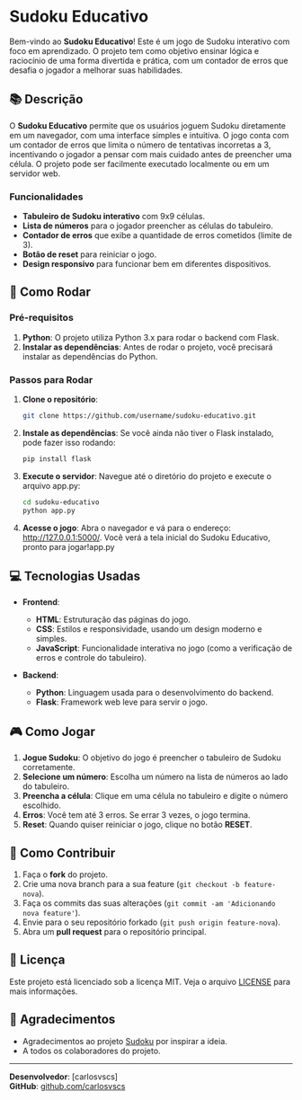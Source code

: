 # Sudoku Educativo

Bem-vindo ao **Sudoku Educativo**! Este é um jogo de Sudoku interativo com foco em aprendizado. O projeto tem como objetivo ensinar lógica e raciocínio de uma forma divertida e prática, com um contador de erros que desafia o jogador a melhorar suas habilidades.

## 📚 Descrição

O **Sudoku Educativo** permite que os usuários joguem Sudoku diretamente em um navegador, com uma interface simples e intuitiva. O jogo conta com um contador de erros que limita o número de tentativas incorretas a 3, incentivando o jogador a pensar com mais cuidado antes de preencher uma célula. O projeto pode ser facilmente executado localmente ou em um servidor web.

### Funcionalidades

- **Tabuleiro de Sudoku interativo** com 9x9 células.
- **Lista de números** para o jogador preencher as células do tabuleiro.
- **Contador de erros** que exibe a quantidade de erros cometidos (limite de 3).
- **Botão de reset** para reiniciar o jogo.
- **Design responsivo** para funcionar bem em diferentes dispositivos.

## 🚀 Como Rodar

### Pré-requisitos

1. **Python**: O projeto utiliza Python 3.x para rodar o backend com Flask.
2. **Instalar as dependências**: Antes de rodar o projeto, você precisará instalar as dependências do Python.

### Passos para Rodar

1. **Clone o repositório**:

   ```bash
   git clone https://github.com/username/sudoku-educativo.git
   ```
2. **Instale as dependências**:
   Se você ainda não tiver o Flask instalado, pode fazer isso rodando:
   ```bash
   pip install flask
    ```
3. **Execute o servidor**:
   Navegue até o diretório do projeto e execute o arquivo app.py:
   ```bash
   cd sudoku-educativo
   python app.py
    ```
4. **Acesse o jogo**:
   Abra o navegador e vá para o endereço: http://127.0.0.1:5000/. Você verá a tela inicial do Sudoku Educativo, pronto para jogar!app.py

## 💻 Tecnologias Usadas

- **Frontend**:
  - **HTML**: Estruturação das páginas do jogo.
  - **CSS**: Estilos e responsividade, usando um design moderno e simples.
  - **JavaScript**: Funcionalidade interativa no jogo (como a verificação de erros e controle do tabuleiro).

- **Backend**:
  - **Python**: Linguagem usada para o desenvolvimento do backend.
  - **Flask**: Framework web leve para servir o jogo.

## 🎮 Como Jogar

1. **Jogue Sudoku**: O objetivo do jogo é preencher o tabuleiro de Sudoku corretamente.
2. **Selecione um número**: Escolha um número na lista de números ao lado do tabuleiro.
3. **Preencha a célula**: Clique em uma célula no tabuleiro e digite o número escolhido.
4. **Erros**: Você tem até 3 erros. Se errar 3 vezes, o jogo termina.
5. **Reset**: Quando quiser reiniciar o jogo, clique no botão **RESET**.

## 📝 Como Contribuir

1. Faça o **fork** do projeto.
2. Crie uma nova branch para a sua feature (`git checkout -b feature-nova`).
3. Faça os commits das suas alterações (`git commit -am 'Adicionando nova feature'`).
4. Envie para o seu repositório forkado (`git push origin feature-nova`).
5. Abra um **pull request** para o repositório principal.

## 📄 Licença

Este projeto está licenciado sob a licença MIT. Veja o arquivo [LICENSE](LICENSE) para mais informações.

## 📢 Agradecimentos

- Agradecimentos ao projeto [Sudoku](https://www.sudoku.com/) por inspirar a ideia.
- A todos os colaboradores do projeto.

---

**Desenvolvedor**: [carlosvscs]  
**GitHub**: [github.com/carlosvscs](https://github.com/carlosvscs)
